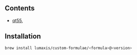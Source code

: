## Contents

- [qt55](https://github.com/Homebrew/homebrew-core/pull/32565),

## Installation

```bash
brew install lumaxis/custom-formulae/<formula>@<version>
```

